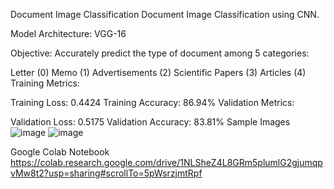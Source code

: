 Document Image Classification
Document Image Classification using CNN.

Model Architecture: VGG-16

Objective: Accurately predict the type of document among 5 categories:

Letter (0)
Memo (1)
Advertisements (2)
Scientific Papers (3)
Articles (4)
Training Metrics:

Training Loss: 0.4424
Training Accuracy: 86.94%
Validation Metrics:

Validation Loss: 0.5175
Validation Accuracy: 83.81%
Sample Images
![image](https://github.com/kiranneupane11/Document_Image_Classification/assets/56816182/6e3bc18c-a67f-43f5-9e3b-0012b5cc9cd9)  ![image](https://github.com/kiranneupane11/Document_Image_Classification/assets/56816182/207b4781-5af2-4886-9f64-47a46ce778c9)


Google Colab Notebook
https://colab.research.google.com/drive/1NLSheZ4L8GRm5plumlG2gjumqpvMw8t2?usp=sharing#scrollTo=5pWsrzjmtRpf
